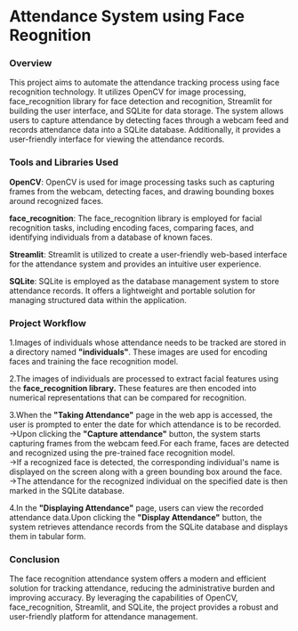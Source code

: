 <h1>Attendance System using Face Reognition</h1>

<h3>Overview</h3>

This project aims to automate the attendance tracking process using face recognition technology. It utilizes OpenCV for image processing, face_recognition library for face detection and recognition, Streamlit for building the user interface, and SQLite for data storage. The system allows users to capture attendance by detecting faces through a webcam feed and records attendance data into a SQLite database. Additionally, it provides a user-friendly interface for viewing the attendance records.

<h3>Tools and Libraries Used</h3>

<b>OpenCV</b>: OpenCV is used for image processing tasks such as capturing frames from the webcam, detecting faces, and drawing bounding boxes around recognized faces.

<b>face_recognition</b>: The face_recognition library is employed for facial recognition tasks, including encoding faces, comparing faces, and identifying individuals from a database of known faces.

<b>Streamlit</b>: Streamlit is utilized to create a user-friendly web-based interface for the attendance system and provides an intuitive user experience.

<b>SQLite</b>: SQLite is employed as the database management system to store attendance records. It offers a lightweight and portable solution for managing structured data within the application.

<h3>Project Workflow</h3>

1.Images of individuals whose attendance needs to be tracked are stored in a directory named <b>"individuals"</b>. These images are used for encoding faces and training the face recognition model.

2.The images of individuals are processed to extract facial features using the <b>face_recognition library.</b> These features are then encoded into numerical representations that can be compared for recognition.

3.When the <b>"Taking Attendance"</b> page in the web app is accessed, the user is prompted to enter the date for which attendance is to be recorded.<br>
->Upon clicking the <b>"Capture attendance"</b> button, the system starts capturing frames from the webcam feed.For each frame, faces are detected and recognized using the pre-trained face recognition model.<br>
->If a recognized face is detected, the corresponding individual's name is displayed on the screen along with a green bounding box around the face.<br>
->The attendance for the recognized individual on the specified date is then marked in the SQLite database.

4.In the <b>"Displaying Attendance"</b> page, users can view the recorded attendance data.Upon clicking the <b>"Display Attendance"</b> button, the system retrieves attendance records from the SQLite database and displays them in tabular form.

<h3>Conclusion</h3>

The face recognition attendance system offers a modern and efficient solution for tracking attendance, reducing the administrative burden and improving accuracy. By leveraging the capabilities of OpenCV, face_recognition, Streamlit, and SQLite, the project provides a robust and user-friendly platform for attendance management.
